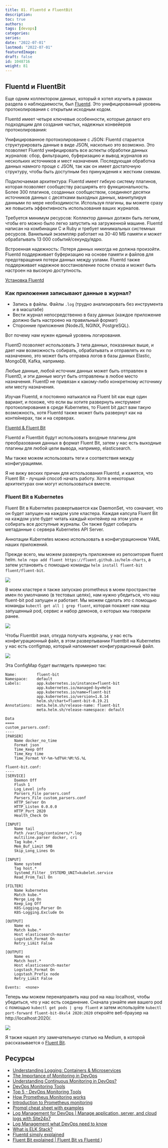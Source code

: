 ```yaml
---
title: 81. Fluentd и FluentBit
description: 
toc: true
authors:
tags: [devops]
categories:
series: 
date: "2022-07-01"
lastmod: "2022-07-01"
featuredImage:
draft: false
id: 1048716
weight: 81
---
```

## Fluentd и FluentBit

Еще одним коллектором данных, который я хотел изучить в рамках раздела о наблюдаемости, был [Fluentd](https://docs.fluentd.org/). Это унифицированный уровень протоколирования с открытым исходным кодом. 

Fluentd имеет четыре ключевые особенности, которые делают его подходящим для создания чистых, надежных конвейеров протоколирования:

Унифицированное протоколирование с JSON: Fluentd старается структурировать данные в виде JSON, насколько это возможно. Это позволяет Fluentd унифицировать все аспекты обработки данных журналов: сбор, фильтрацию, буферизацию и вывод журналов из нескольких источников и мест назначения. Последующая обработка данных намного проще с JSON, так как он имеет достаточную структуру, чтобы быть доступным без принуждения к жестким схемам.

Подключаемая архитектура: Fluentd имеет гибкую систему плагинов, которая позволяет сообществу расширять его функциональность. Более 300 плагинов, созданных сообществом, соединяют десятки источников данных с десятками выходных данных, манипулируя данными по мере необходимости. Используя плагины, вы можете сразу же повысить эффективность использования ваших журналов.

Требуется минимум ресурсов: Коллектор данных должен быть легким, чтобы его можно было легко запустить на загруженной машине. Fluentd написан на комбинации C и Ruby и требует минимальных системных ресурсов. Ванильный экземпляр работает на 30-40 МБ памяти и может обрабатывать 13 000 событий/секунду/ядро.

Встроенная надежность: Потеря данных никогда не должна произойти. Fluentd поддерживает буферизацию на основе памяти и файлов для предотвращения потери данных между узлами. Fluentd также поддерживает надежное восстановление после отказа и может быть настроен на высокую доступность.

[Установка Fluentd](https://docs.fluentd.org/quickstart#step-1-installing-fluentd)

### Как приложения записывают данные в журнал? 

- Запись в файлы. Файлы `.log` (трудно анализировать без инструмента и в масштабе)
- Вести журнал непосредственно в базу данных (каждое приложение должно быть настроено на правильный формат)
- Сторонние приложения (NodeJS, NGINX, PostgreSQL).

Вот почему нам нужен единый уровень логирования. 

FluentD позволяет использовать 3 типа данных, показанных выше, и дает нам возможность собирать, обрабатывать и отправлять их по назначению, это может быть отправка логов в базы данных Elastic, MongoDB, Kafka, например. 

Любые данные, любой источник данных может быть отправлен в FluentD, и эти данные могут быть отправлены в любое место назначения. FluentD не привязан к какому-либо конкретному источнику или месту назначения. 

Изучая Fluentd, я постоянно натыкался на Fluent bit как еще один вариант, и похоже, что если вы хотите развернуть инструмент протоколирования в среде Kubernetes, то Fluent bit даст вам такую возможность, хотя Fluentd также может быть развернут как на контейнерах, так и на серверах. 

[Fluentd & Fluent Bit](https://docs.fluentbit.io/manual/about/fluentd-and-fluent-bit)

Fluentd и Fluentbit будут использовать входные плагины для преобразования данных в формат Fluent Bit, затем у нас есть выходные плагины для любой цели вывода, например, elasticsearch. 

Мы также можем использовать теги и соответствия между конфигурациями. 

Я не вижу веских причин для использования Fluentd, и кажется, что Fluent Bit - лучший способ начать работу. Хотя в некоторых архитектурах они могут использоваться вместе. 

### Fluent Bit в Kubernetes 

Fluent Bit в Kubernetes развертывается как DaemonSet, что означает, что он будет запущен на каждом узле кластера. Каждая капсула Fluent Bit на каждом узле будет читать каждый контейнер на этом узле и собирать все доступные журналы. Он также будет собирать метаданные с сервера Kubernetes API Server.  

Аннотации Kubernetes можно использовать в конфигурационном YAML наших приложений. 


Прежде всего, мы можем развернуть приложение из репозитория fluent helm. `helm repo add fluent https://fluent.github.io/helm-charts`, а затем установить с помощью команды `helm install fluent-bit fluent/fluent-bit`. 

![](../images/Day81_Monitoring1.png?v1)

В моем кластере я также запускаю prometheus в моем пространстве имен по умолчанию (в тестовых целях), нам нужно убедиться, что наш fluent-bit pod запущен и работает. Мы можем сделать это с помощью команды `kubectl get all | grep fluent`, которая покажет нам наш запущенный pod, сервис и набор демонов, о которых мы говорили ранее. 

![](../images/Day81_Monitoring2.png?v1)

Чтобы Fluentbit знал, откуда получать журналы, у нас есть конфигурационный файл, в этом развертывании Fluentbit на Kubernetes у нас есть configmap, который напоминает конфигурационный файл. 

![](../images/Day81_Monitoring3.png?v1)

Эта ConfigMap будет выглядеть примерно так:

```
Name:         fluent-bit
Namespace:    default
Labels:       app.kubernetes.io/instance=fluent-bit
              app.kubernetes.io/managed-by=Helm
              app.kubernetes.io/name=fluent-bit
              app.kubernetes.io/version=1.8.14
              helm.sh/chart=fluent-bit-0.19.21
Annotations:  meta.helm.sh/release-name: fluent-bit
              meta.helm.sh/release-namespace: default

Data
====
custom_parsers.conf:
----
[PARSER]
    Name docker_no_time
    Format json
    Time_Keep Off
    Time_Key time
    Time_Format %Y-%m-%dT%H:%M:%S.%L

fluent-bit.conf:
----
[SERVICE]
    Daemon Off
    Flush 1
    Log_Level info
    Parsers_File parsers.conf
    Parsers_File custom_parsers.conf
    HTTP_Server On
    HTTP_Listen 0.0.0.0
    HTTP_Port 2020
    Health_Check On

[INPUT]
    Name tail
    Path /var/log/containers/*.log
    multiline.parser docker, cri
    Tag kube.*
    Mem_Buf_Limit 5MB
    Skip_Long_Lines On

[INPUT]
    Name systemd
    Tag host.*
    Systemd_Filter _SYSTEMD_UNIT=kubelet.service
    Read_From_Tail On

[FILTER]
    Name kubernetes
    Match kube.*
    Merge_Log On
    Keep_Log Off
    K8S-Logging.Parser On
    K8S-Logging.Exclude On

[OUTPUT]
    Name es
    Match kube.*
    Host elasticsearch-master
    Logstash_Format On
    Retry_Limit False

[OUTPUT]
    Name es
    Match host.*
    Host elasticsearch-master
    Logstash_Format On
    Logstash_Prefix node
    Retry_Limit False

Events:  <none>
```

Теперь мы можем перенаправить наш pod на наш localhost, чтобы убедиться, что у нас есть соединение. Сначала узнайте имя вашего pod с помощью `kubectl get pods | grep fluent` и затем используйте `kubectl port-forward fluent-bit-8kvl4 2020:2020` откройте веб-браузер на http://localhost:2020/. 

![](../images/Day81_Monitoring4.png?v1)

Я также нашел эту замечательную статью на Medium, в которой рассказывается о [Fluent Bit](https://medium.com/kubernetes-tutorials/exporting-kubernetes-logs-to-elasticsearch-using-fluent-bit-758e8de606af).

## Ресурсы 

- [Understanding Logging: Containers & Microservices](https://www.youtube.com/watch?v=MMVdkzeQ848)
- [The Importance of Monitoring in DevOps](https://www.devopsonline.co.uk/the-importance-of-monitoring-in-devops/)
- [Understanding Continuous Monitoring in DevOps?](https://medium.com/devopscurry/understanding-continuous-monitoring-in-devops-f6695b004e3b) 
- [DevOps Monitoring Tools](https://www.youtube.com/watch?v=Zu53QQuYqJ0) 
- [Top 5 - DevOps Monitoring Tools](https://www.youtube.com/watch?v=4t71iv_9t_4)
- [How Prometheus Monitoring works](https://www.youtube.com/watch?v=h4Sl21AKiDg) 
- [Introduction to Prometheus monitoring](https://www.youtube.com/watch?v=5o37CGlNLr8)
- [Promql cheat sheet with examples](https://www.containiq.com/post/promql-cheat-sheet-with-examples)
- [Log Management for DevOps | Manage application, server, and cloud logs with Site24x7](https://www.youtube.com/watch?v=J0csO_Shsj0)
- [Log Management what DevOps need to know](https://devops.com/log-management-what-devops-teams-need-to-know/)
- [What is ELK Stack?](https://www.youtube.com/watch?v=4X0WLg05ASw)
- [Fluentd simply explained](https://www.youtube.com/watch?v=5ofsNyHZwWE&t=14s) 
- [ Fluent Bit explained | Fluent Bit vs Fluentd ](https://www.youtube.com/watch?v=B2IS-XS-cc0))
